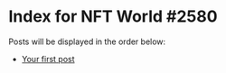 # Index for NFT World #2580
Posts will be displayed in the order below:

- [Your first post](./001-first.md)

